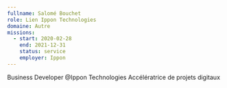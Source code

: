 ```yaml
---
fullname: Salomé Bouchet
role: Lien Ippon Technologies
domaine: Autre
missions:
  - start: 2020-02-28
    end: 2021-12-31
    status: service
    employer: Ippon
---
```


Business Developer @Ippon Technologies
Accélératrice de projets digitaux 
